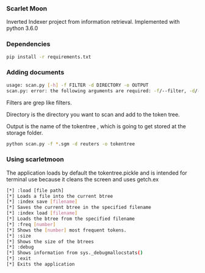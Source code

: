 ### Scarlet Moon
Inverted Indexer project from information retrieval.
Implemented with python 3.6.0

### Dependencies

```bash
pip install -r requirements.txt
```

### Adding documents

```bash
usage: scan.py [-h] -f FILTER -d DIRECTORY -o OUTPUT
scan.py: error: the following arguments are required: -f/--filter, -d/--directory, -o/--output
```

Filters are grep like filters.

Directory is the directory you want to scan and add to the token tree.

Output is the name of the tokentree , which is going to get stored at the storage folder.


```bash
python scan.py -f *.sgm -d reuters -o tokentree
```

### Using scarletmoon

The application loads by default the tokentree.pickle and is intended for
terminal use because it cleans the screen and uses getch.ex

```bash
[*] :load [file path]
[*] Loads a file into the current btree
[*] :index save [filename]
[*] Saves the current btree in the specified filename
[*] :index load [filename]
[*] Loads the btree from the specified filename
[*] :freq [number]
[*] Shows the [number] most frequent tokens.
[*] :size
[*] Shows the size of the btrees
[*] :debug
[*] Shows information from sys._debugmallocstats()
[*] :exit
[*] Exits the application
```